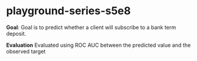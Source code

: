 # playground-series-s5e8
**Goal**: Goal is to predict whether a client will subscribe to a bank term deposit.

**Evaluation**
Evaluated using ROC AUC between the predicted value and the observed target

